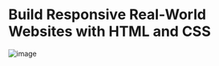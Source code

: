 # Build Responsive Real-World Websites with HTML and CSS

![image](https://user-images.githubusercontent.com/103145317/180474484-35c6dd52-11eb-40f9-ba4f-f566584ae8b8.png)
